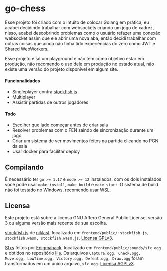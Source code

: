 # go-chess

Esse projeto foi criado com o intuito de colocar Golang em prática, eu acabei decidindo trabalhar com websockets criando um jogo de xadrez, nisso, acabei descobrindo problemas como o usuário refazer uma conexão websocket assim que ele abrir uma nova aba, então decidi trabalhar com outras coisas que ainda não tinha tido experiências do zero como JWT e Shared WebWorkers.

Esse projeto é só um playground e não tem como objetivo estar em produção, não recomendo o uso dele em produção no estado atual, não existe uma versão do projeto disponível em algum site.

#### Funcionalidades

-   Singleplayer contra [stockfish.js](https://github.com/niklasf/stockfish.js/)
-   Multiplayer
-   Assistir partidas de outros jogadores

#### Todo

-   Escolher que lado começar antes de criar sala
-   Resolver problemas com o FEN saindo de sincronização durante um jogo
-   Criar um sistema de ver movimentos feitos na partida clicando no PGN da sala
-   Usar docker para facilitar deploy

## Compilando

É necessário ter `go >= 1.17` e `node >= 12` instalados, com os dois instalados você pode usar `make install`, `make build` e `make start`. O sistema de build não foi testado no Windows, recomendo usar [WSL](https://docs.microsoft.com/en-us/windows/wsl/install).

## Licensa

Este projeto está sobre a licensa GNU Affero General Public License, versão 3 ou alguma versão mais recente de sua escolha.

[stockfish.js](https://github.com/niklasf/stockfish.js/) de [niklasf](https://github.com/niklasf), localizado em `frontend/public/`: `stockfish.js, stockfish.wasm, stockfish.wasm.js`. [Licensa GPLv3](https://github.com/niklasf/stockfish.js/blob/ddugovic/Copying.txt).

[Sfxs](https://github.com/ornicar/lila/tree/master/public/sound/sfx) feitos por [Enigmahack](https://github.com/Enigmahack), localizado em `frontend/public/sounds/sfx.ogg` e obtidos no repositório [lila](https://github.com/ornicar/lila/). Os arquivos `Capture.ogg, Check.ogg, Move.ogg, LowTime.ogg, Victory.ogg, Defeat.ogg, Draw.ogg` foram transformados em um único arquivo, `sfx.ogg`. [Licensa AGPLv3](https://github.com/ornicar/lila/blob/master/COPYING.md#exceptions-free).
